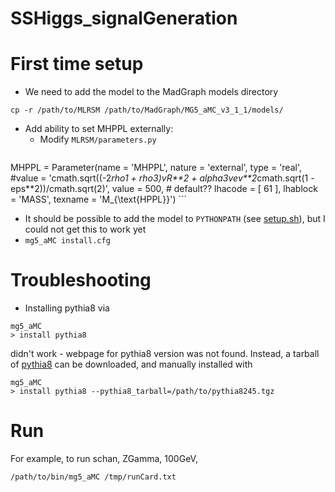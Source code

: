 # SSHiggs_signalGeneration

# First time setup
- We need to add the model to the MadGraph models directory
```
cp -r /path/to/MLRSM /path/to/MadGraph/MG5_aMC_v3_1_1/models/
```
- Add ability to set MHPPL externally:
	- Modify `MLRSM/parameters.py`
	```
MHPPL = Parameter(name = 'MHPPL',
                  nature = 'external',
                  type = 'real',
                  #value = 'cmath.sqrt((-2*rho1 + rho3)*vR**2 + alpha3*vev**2*cmath.sqrt(1 - eps**2))/cmath.sqrt(2)',
                  value = 500, # default??
                  lhacode = [ 61 ],
                  lhablock = 'MASS',
                  texname = 'M_{\\text{HPPL}}')
	```

- It should be possible to add the model to `PYTHONPATH` (see [setup.sh](setup.sh)), but I could not get this to work yet
- `mg5_aMC install.cfg`

# Troubleshooting
- Installing pythia8 via
```
mg5_aMC
> install pythia8
```
didn't work - webpage for pythia8 version was not found. Instead, a tarball of [pythia8](https://pythia.org/releases/) can be downloaded, and manually installed with
```
mg5_aMC
> install pythia8 --pythia8_tarball=/path/to/pythia8245.tgz
```

# Run
For example, to run schan, ZGamma, 100GeV,
```cat cards/ssHiggs/schan/ZGamma/MHPPL_{base,100GEV}.txt > /tmp/runCard.txt
/path/to/bin/mg5_aMC /tmp/runCard.txt
```
